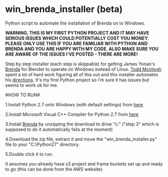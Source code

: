 # win_brenda_installer (beta)
Python script to automate the installation of Brenda on to Windows.


**WARNING, THIS IS MY FIRST PYTHON PROJECT AND IT MAY HAVE SERIOUS ISSUES WHICH COULD POTENTIALLY COST YOU MONEY. PLEASE ONLY USE THIS IF YOU ARE FAMILIAR WITH PYTHON AND BRENDA AND YOU ARE HAPPY WITH MY CODE. ALSO MAKE SURE YOU ARE AWARE OF THE ISSUES I'VE POSTED - THERE ARE MORE!**


Step by step installer (each step is skippable) for getting James Yonan's [Brenda](https://github.com/jamesyonan/brenda) for Blender to operate on Windows instead of Linux. [Todd Mcintosh](https://www.blendernetwork.org/todd-mcintosh) spent a lot of hard work figuring all of this out and this installer automates his [directions](http://brendapro.com/forum/viewtopic.php?f=0&t=76&sid=e6bc8c5335e35bab0605da5a5a6f9965). It's my first Python project so i'm sure it has issues but seems to work ok for me.
 
#HOW TO RUN#

1.Install Python 2.7 onto Windows (with default settings) from [here](https://www.python.org/downloads/)

2.Install Microsoft Visual C++ Compiler for Python 2.7 from [here](https://www.microsoft.com/en-gb/download/details.aspx?id=44266)

3.Install [Brenda](https://github.com/jamesyonan/brenda) by unzipping the download to drive "c:\" ("step 3" which is supposed to do it automatically fails at the moment)

4.Download the zip file, extract it and move the "win_brenda_installer.py" file to your "C:\Python27" directory. 

5.Double click it to run. 

It assumes you already have s3 project and frame buckets set up and ready to go (this can be done from the AWS website). 
